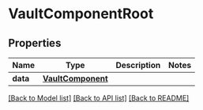 # VaultComponentRoot


## Properties
Name | Type | Description | Notes
------------ | ------------- | ------------- | -------------
**data** | [**VaultComponent**](VaultComponent.md) |  | 

[[Back to Model list]](../README.md#documentation-for-models) [[Back to API list]](../README.md#documentation-for-api-endpoints) [[Back to README]](../README.md)


